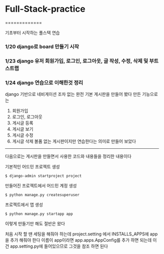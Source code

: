 # Full-Stack-practice
=============

기초부터 시작하는 풀스택 연습


 
### 1/20 django로 board 만들기 시작

### 1/23 django 유저 회원가입, 로그인, 로그아웃, 글 작성, 수정, 삭제 및 부트스트랩 

### 1/24 django 연습으로 이해한것 정리

django 기반으로 네비게이션 조차 없는 완전 기본 게시판을 만들어 봤다
만든 기능으로는
1. 회원가입
2. 로그인, 로그아웃
3. 게시글 등록
4. 게시글 보기
5. 게시글 수정
6. 게시글 삭제
볼품 없는 게시판이지만 연습한다는 의미로 만들어 보았다
------------
다음으로는 
게시판을 만들면서 사용한 코드와 내용들을 정리한 내용이다

기본적인 어드민 프로젝트 생성
```
$ django-admin startproject project
```

만들어진 프로젝트에서
어드민 계정 생성
```
$ python manage.py createsuperuser 
```

프로젝트에서 앱 생성
```
$ python manage.py startapp app
```

이렇게 만들기만 해도 절반은 왔다

처음 시작 할 땐 세팅을 해줘야 하는데
project.setting 에서  INSTALLS_APPS에 app을 추가 해줘야 한다
이름이 app이라면 app.apps.AppConfig를 추가 하면 되는데 이건
app.setting.py에 들어있으므로 그것을 참조 하면 된다

